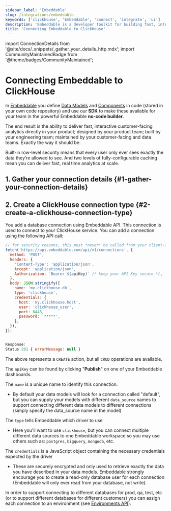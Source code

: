 ```yaml
---
sidebar_label: 'Embeddable'
slug: /integrations/embeddable
keywords: ['clickhouse', 'Embeddable', 'connect', 'integrate', 'ui']
description: 'Embeddable is a developer toolkit for building fast, interactive, fully-custom analytics experiences directly into your app.'
title: 'Connecting Embeddable to ClickHouse'
---
```


import ConnectionDetails from '@site/docs/_snippets/_gather_your_details_http.mdx';
import CommunityMaintainedBadge from '@theme/badges/CommunityMaintained';

# Connecting Embeddable to ClickHouse

<CommunityMaintainedBadge/>

In [Embeddable](https://embeddable.com/) you define [Data Models](https://docs.embeddable.com/data-modeling/introduction) and [Components](https://docs.embeddable.com/development/introduction) in code (stored in your own code repository) and use our **SDK** to make these available for your team in the powerful Embeddable **no-code builder.**

The end result is the ability to deliver fast, interactive customer-facing analytics directly in your product; designed by your product team; built by your engineering team; maintained by your customer-facing and data teams. Exactly the way it should be.

Built-in row-level security means that every user only ever sees exactly the data they’re allowed to see. And two levels of fully-configurable caching mean you can deliver fast, real time analytics at scale.


## 1. Gather your connection details {#1-gather-your-connection-details}
<ConnectionDetails />

## 2. Create a ClickHouse connection type {#2-create-a-clickhouse-connection-type}

You add a database connection using Embeddable API. This connection is used to connect to your ClickHouse service. You can add a connection using the following API call:

```javascript
// for security reasons, this must *never* be called from your client-side
fetch('https://api.embeddable.com/api/v1/connections', {
  method: 'POST',
  headers: {
    'Content-Type': 'application/json',
    Accept: 'application/json',
    Authorization: `Bearer ${apiKey}` /* keep your API Key secure */,
  },
  body: JSON.stringify({
    name: 'my-clickhouse-db',
    type: 'clickhouse',
    credentials: {
      host: 'my.clickhouse.host',
      user: 'clickhouse_user',
      port: 8443,
      password: '*****',
    },
  }),
});


Response:
Status 201 { errorMessage: null }
```

The above represents a `CREATE` action, but all `CRUD` operations are available.

The `apiKey` can be found by clicking "**Publish**" on one of your Embeddable dashboards.

The `name` is a unique name to identify this connection.
- By default your data models will look for a connection called "default", but you can supply your models with different `data_source` names to support connecting different data models to different connections (simply specify the data_source name in the model)

The `type` tells Embeddable which driver to use

- Here you'll want to use `clickhouse`, but you can connect multiple different data sources to one Embeddable workspace so you may use others such as: `postgres`, `bigquery`, `mongodb`, etc.

The `credentials` is a JavaScript object containing the necessary credentials expected by the driver
- These are securely encrypted and only used to retrieve exactly the data you have described in your data models.
Embeddable strongly encourage you to create a read-only database user for each connection (Embeddable will only ever read from your database, not write).

In order to support connecting to different databases for prod, qa, test, etc (or to support different databases for different customers) you can assign each connection to an environment (see [Environments API](https://docs.embeddable.com/data/environments)).
